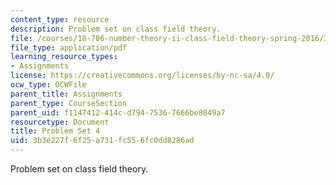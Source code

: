 ```yaml
---
content_type: resource
description: Problem set on class field theory.
file: /courses/18-786-number-theory-ii-class-field-theory-spring-2016/3b3e227f6f25a731fc556fc0dd8286ad_MIT18_786S16_pset4.pdf
file_type: application/pdf
learning_resource_types:
- Assignments
license: https://creativecommons.org/licenses/by-nc-sa/4.0/
ocw_type: OCWFile
parent_title: Assignments
parent_type: CourseSection
parent_uid: f1147412-414c-d794-7536-7666be8049a7
resourcetype: Document
title: Problem Set 4
uid: 3b3e227f-6f25-a731-fc55-6fc0dd8286ad
---
```

Problem set on class field theory.